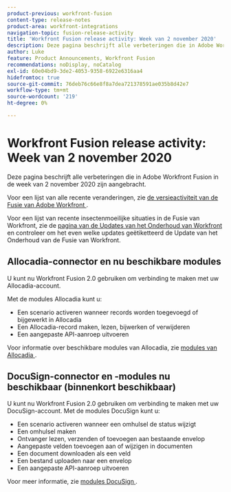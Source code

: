 ```yaml
---
product-previous: workfront-fusion
content-type: release-notes
product-area: workfront-integrations
navigation-topic: fusion-release-activity
title: 'Workfront Fusion release activity: Week van 2 november 2020'
description: Deze pagina beschrijft alle verbeteringen die in Adobe Workfront Fusion in de week van 2 november 2020 zijn aangebracht.
author: Luke
feature: Product Announcements, Workfront Fusion
recommendations: noDisplay, noCatalog
exl-id: 60e04bd9-3de2-4053-9358-6922e6316aa4
hidefromtoc: true
source-git-commit: 76deb76c66e8f8a7dea721378591ae035b8d42e7
workflow-type: tm+mt
source-wordcount: '219'
ht-degree: 0%

---
```


# Workfront Fusion release activity: Week van 2 november 2020

Deze pagina beschrijft alle verbeteringen die in Adobe Workfront Fusion in de week van 2 november 2020 zijn aangebracht.

Voor een lijst van alle recente veranderingen, zie [ de versieactiviteit van de Fusie van Adobe Workfront ](../../../../../product-announcements/product-releases/fusion-release-activity/fusion-release-activity.md).

Voor een lijst van recente insectenmoeilijke situaties in de Fusie van Workfront, zie de [ pagina van de Updates van het Onderhoud van Workfront ](https://experienceleague.adobe.com/docs/workfront-known-issues/releases/current-updates.html) en controleer om het even welke updates geëtiketteerd de Update van het Onderhoud van de Fusie van Workfront.

## Allocadia-connector en nu beschikbare modules

U kunt nu Workfront Fusion 2.0 gebruiken om verbinding te maken met uw Allocadia-account.

Met de modules Allocadia kunt u:

* Een scenario activeren wanneer records worden toegevoegd of bijgewerkt in Allocadia
* Een Allocadia-record maken, lezen, bijwerken of verwijderen
* Een aangepaste API-aanroep uitvoeren

Voor informatie over beschikbare modules van Allocadia, zie [ modules van Allocadia ](../../../../../workfront-fusion/apps-and-their-modules/allocadia-modules.md).

## DocuSign-connector en -modules nu beschikbaar (binnenkort beschikbaar)

U kunt nu Workfront Fusion 2.0 gebruiken om verbinding te maken met uw DocuSign-account. Met de modules DocuSign kunt u:

* Een scenario activeren wanneer een omhulsel de status wijzigt
* Een omhulsel maken
* Ontvanger lezen, verzenden of toevoegen aan bestaande envelop
* Aangepaste velden toevoegen aan of wijzigen in documenten
* Een document downloaden als een veld
* Een bestand uploaden naar een envelop
* Een aangepaste API-aanroep uitvoeren

Voor meer informatie, zie [ modules DocuSign ](../../../../../workfront-fusion/apps-and-their-modules/docusign-modules.md).
